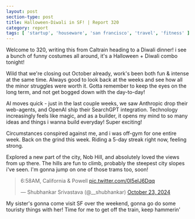 ```yaml
---
layout: post
section-type: post
title: Halloween-Diwali in SF! | Report 320
category: report
tags: [ 'startup', 'houseware', 'san francisco', 'travel', 'fitness' ]
---
```


Welcome to 320, writing this from Caltrain heading to a Diwali dinner! i see a bunch of funny costumes all around, it's a Halloween + Diwali combo tonight! 

Wild that we're closing out October already, work's been both fun & intense at the same time. Always good to look back at the weeks and see how all the minor struggles were worth it. Gotta remember to keep the eyes on the long term, and not get bogged down with the day-to-day!

AI moves quick - just in the last couple weeks, we saw Anthropic drop their web-agents, and OpenAI ship their SearchGPT integration. Technology increasingly feels like magic, and as a builder, it opens my mind to so many ideas and things i wanna build everyday! Super exciting!

Circumstances conspired against me, and i was off-gym for one entire week. Back on the grind this week. Riding a 5-day streak right now, feeling strong.

Explored a new part of the city, Nob Hill, and absolutely loved the views from up there. The hills are fun to climb, probably the steepest city slopes i've seen. I'm gonna jump on one of those trams too, soon!

<blockquote class="twitter-tweet"><p lang="en" dir="ltr">6:58AM, California &amp; Powell <a href="https://t.co/0I5elJ6Dqq">pic.twitter.com/0I5elJ6Dqq</a></p>&mdash; Shubhankar Srivastava (@__shubhankar) <a href="https://twitter.com/__shubhankar/status/1849105307215249887?ref_src=twsrc%5Etfw">October 23, 2024</a></blockquote> <script async src="https://platform.twitter.com/widgets.js" charset="utf-8"></script> 

My sister's gonna come visit SF over the weekend, gonna go do some touristy things with her! Time for me to get off the train, keep hammerin'